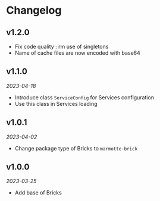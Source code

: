 # Changelog

## v1.2.0

- Fix code quality : rm use of singletons
- Name of cache files are now encoded with base64

## v1.1.0

*2023-04-18*

- Introduce class `ServiceConfig` for Services configuration
- Use this class in Services loading

## v1.0.1

*2023-04-02*

- Change package type of Bricks to `marmotte-brick`

## v1.0.0

*2023-03-25*

- Add base of Bricks
